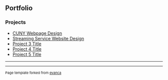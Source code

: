 ## Portfolio


### Projects

- [CUNY Webpage Design](https://swiftshifty.github.io/mmp240/cuny-design/index.html)
- [Streaming Service Website Design](https://swiftshifty.github.io/mmp240/midterm/index.html)
- [Project 3 Title](http://example.com/)
- [Project 4 Title](http://example.com/)
- [Project 5 Title](http://example.com/)

---




---
<p style="font-size:11px">Page template forked from <a href="https://github.com/evanca/quick-portfolio">evanca</a></p>
<!-- Remove above link if you don't want to attibute -->
